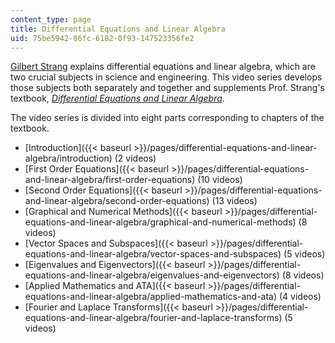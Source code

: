 ```yaml
---
content_type: page
title: Differential Equations and Linear Algebra
uid: 75be5942-86fc-6182-0f93-147523356fe2
---
```


[Gilbert Strang](/faculty/gilbert-strang/) explains differential equations and linear algebra, which are two crucial subjects in science and engineering. This video series develops those subjects both separately and together and supplements Prof. Strang's textbook, [_Differential Equations and Linear Algebra_](http://www-math.mit.edu/~gs/dela/).

The video series is divided into eight parts corresponding to chapters of the textbook.

*   [Introduction]({{< baseurl >}}/pages/differential-equations-and-linear-algebra/introduction) (2 videos)
*   [First Order Equations]({{< baseurl >}}/pages/differential-equations-and-linear-algebra/first-order-equations) (10 videos)
*   [Second Order Equations]({{< baseurl >}}/pages/differential-equations-and-linear-algebra/second-order-equations) (13 videos)
*   [Graphical and Numerical Methods]({{< baseurl >}}/pages/differential-equations-and-linear-algebra/graphical-and-numerical-methods) (8 videos)
*   [Vector Spaces and Subspaces]({{< baseurl >}}/pages/differential-equations-and-linear-algebra/vector-spaces-and-subspaces) (5 videos)
*   [Eigenvalues and Eigenvectors]({{< baseurl >}}/pages/differential-equations-and-linear-algebra/eigenvalues-and-eigenvectors) (8 videos)
*   [Applied Mathematics and ATA]({{< baseurl >}}/pages/differential-equations-and-linear-algebra/applied-mathematics-and-ata) (4 videos)
*   [Fourier and Laplace Transforms]({{< baseurl >}}/pages/differential-equations-and-linear-algebra/fourier-and-laplace-transforms) (5 videos)